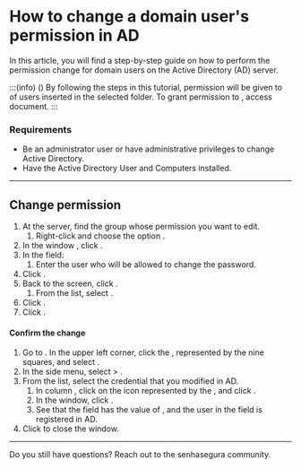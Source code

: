 # How to change a domain user's permission in AD 

In this article, you will find a step-by-step guide on how to perform the permission change for domain users on the Active Directory (AD) server.

:::(info) ()
By following the steps in this tutorial, permission will be given to  of users inserted in the selected folder. To grant permission to , access  document.
:::

### Requirements

* Be an administrator user or have administrative privileges to change Active Directory.
* Have the Active Directory User and Computers installed.

---
## Change permission

1. At the  server, find the group whose permission you want to edit. 
    1. Right-click and choose the option .
2. In the window , click .
3. In the  field:
    1. Enter the user who will be allowed to change the password.
4. Click .
5. Back to the  screen, click .
    1. From the list, select .
6. Click .
7. Click .

#### Confirm the change

1. Go to . In the upper left corner, click the , represented by the nine squares, and select .
2. In the side menu, select  > .
3. From the list, select the credential that you modified in AD.
    1. In column , click on the icon represented by the , and click .
    2. In the  window, click .
    3. See that the  field has the value of , and the user in the  field is registered in AD.
4. Click  to close the window.

---
Do you still have questions? Reach out to the senhasegura community.